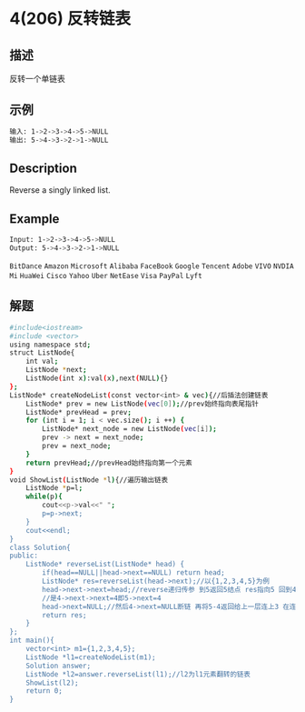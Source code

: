# 4(206) 反转链表
## 描述
反转一个单链表
## 示例
```bash
输入: 1->2->3->4->5->NULL
输出: 5->4->3->2->1->NULL
``` 

## Description
Reverse a singly linked list.

## Example
```bash
Input: 1->2->3->4->5->NULL
Output: 5->4->3->2->1->NULL
```
`BitDance` `Amazon` `Microsoft` `Alibaba` `FaceBook` `Google` `Tencent` `Adobe` `VIVO` `NVDIA` `Mi` `HuaWei` `Cisco` `Yahoo` `Uber` `NetEase` `Visa` `PayPal` `Lyft`
## 解题
```bash
#include<iostream>
#include <vector>
using namespace std;
struct ListNode{
    int val;
    ListNode *next;
    ListNode(int x):val(x),next(NULL){}
};
ListNode* createNodeList(const vector<int> & vec){//后插法创建链表
    ListNode* prev = new ListNode(vec[0]);//prev始终指向表尾指针
    ListNode* prevHead = prev;
    for (int i = 1; i < vec.size(); i ++) {
        ListNode* next_node = new ListNode(vec[i]);
        prev -> next = next_node;
        prev = next_node;
    }
    return prevHead;//prevHead始终指向第一个元素
}
void ShowList(ListNode *l){//遍历输出链表
    ListNode *p=l;
    while(p){
        cout<<p->val<<" ";
        p=p->next;
    }
    cout<<endl;
}
class Solution{
public:
    ListNode* reverseList(ListNode* head) {
        if(head==NULL||head->next==NULL) return head;
        ListNode* res=reverseList(head->next);//以{1,2,3,4,5}为例
        head->next->next=head;//reverse递归传参 到5返回5结点 res指向5 回到4这一层 head指向4 head->next->next=head是4->next->next
        //是4->next->next=4即5->next=4
        head->next=NULL;//然后4->next=NULL断链 再将5-4返回给上一层连上3 在连上2 1 反转成功
        return res;
    }
};
int main(){
    vector<int> m1={1,2,3,4,5};
    ListNode *l1=createNodeList(m1);
    Solution answer;
    ListNode *l2=answer.reverseList(l1);//l2为l1元素翻转的链表
    ShowList(l2);
    return 0;
}
```